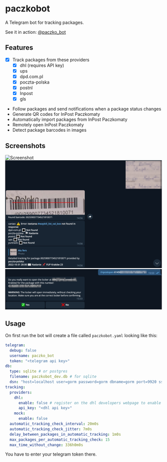 # paczkobot

A Telegram bot for tracking packages.

See it in action: [@paczko_bot](https://t.me/paczko_bot)

## Features
- [x] Track packages from these providers
  - [x] dhl (requires API key)
  - [x] ups 
  - [x] dpd.com.pl
  - [x] poczta-polska
  - [x] postnl
  - [x] Inpost
  - [x] gls
- Follow packages and send notifications when a package status changes
- Generate QR codes for InPost Paczkomaty
- Automatically import packages from InPost Paczkomaty
- Remotely open InPost Paczkomaty
- Detect package barcodes in images


## Screenshots

![Screenshot](./docs/tracking.png)
![Screenshot](./docs/barcode.png)
![Screenshot](./docs/inpostopen.png)
## Usage

On first run the bot will create a file called `paczkobot.yaml` looking like this:

```yaml
telegram:
  debug: false
  username: paczko_bot
  token: "<telegram api key>"
db:
  type: sqlite # or postgres
  filename: paczkobot_dev.db # for sqlite
  dsn: "host=localhost user=gorm password=gorm dbname=gorm port=9920 sslmode=disable TimeZone=Europe/Warsaw" # for postgres
tracking:
  providers:
    dhl:
      enable: false # register on the dhl developers webpage to enable
      api_key: "<dhl api key>"
    mock:
      enable: false
  automatic_tracking_check_interval: 20m0s
  automatic_tracking_check_jitter: 7m0s
  delay_between_packages_in_automatic_tracking: 1m0s
  max_packages_per_automatic_tracking_check: 15
  max_time_without_change: 336h0m0s

```

You have to enter your telegram token there.
